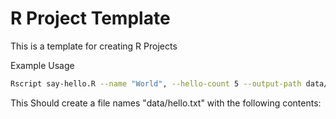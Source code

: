 # R Project Template
This is a template for creating R Projects

Example Usage
``` bash
Rscript say-hello.R --name "World", --hello-count 5 --output-path data/hello.txt
```

This Should create a file names "data/hello.txt" with the following contents:
```text

```


